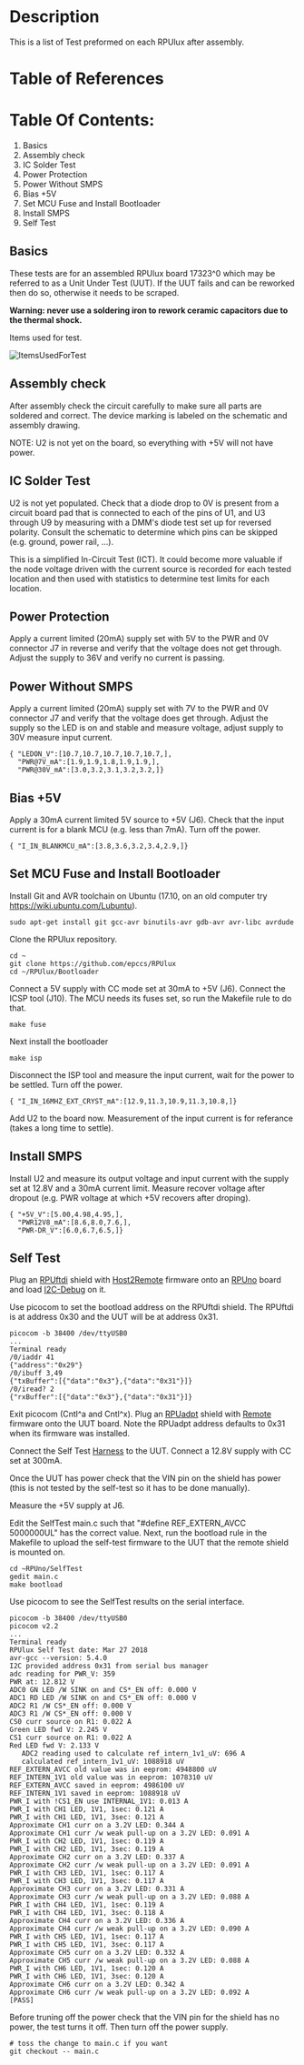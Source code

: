 # Description

This is a list of Test preformed on each RPUlux after assembly.

# Table of References


# Table Of Contents:

1. Basics
2. Assembly check
3. IC Solder Test
4. Power Protection
5. Power Without SMPS
6. Bias +5V
7. Set MCU Fuse and Install Bootloader
8. Install SMPS
9. Self Test


## Basics

These tests are for an assembled RPUlux board 17323^0 which may be referred to as a Unit Under Test (UUT). If the UUT fails and can be reworked then do so, otherwise it needs to be scraped. 

**Warning: never use a soldering iron to rework ceramic capacitors due to the thermal shock.**
    
Items used for test.

![ItemsUsedForTest](./17323,ItemsUsedForTest.jpg "Items Used For Test")


## Assembly check

After assembly check the circuit carefully to make sure all parts are soldered and correct. The device marking is labeled on the schematic and assembly drawing.
    
NOTE: U2 is not yet on the board, so everything with +5V will not have power.


## IC Solder Test

U2 is not yet populated. Check that a diode drop to 0V is present from a circuit board pad that is connected to each of the pins of U1, and U3 through U9 by measuring with a DMM's diode test set up for reversed polarity. Consult the schematic to determine which pins can be skipped (e.g. ground, power rail, ...).

This is a simplified In-Circuit Test (ICT). It could become more valuable if the node voltage driven with the current source is recorded for each tested location and then used with statistics to determine test limits for each location. 


## Power Protection

Apply a current limited (20mA) supply set with 5V to the PWR and 0V connector J7 in reverse and verify that the voltage does not get through. Adjust the supply to 36V and verify no current is passing.


## Power Without SMPS

Apply a current limited (20mA) supply set with 7V to the PWR and 0V connector J7 and verify that the voltage does get through. Adjust the supply so the LED is on and stable and measure voltage, adjust supply to 30V measure input current. 

```
{ "LEDON_V":[10.7,10.7,10.7,10.7,10.7,],
  "PWR@7V_mA":[1.9,1.9,1.8,1.9,1.9,],
  "PWR@30V_mA":[3.0,3.2,3.1,3.2,3.2,]}
```


## Bias +5V

Apply a 30mA current limited 5V source to +5V (J6). Check that the input current is for a blank MCU (e.g. less than 7mA). Turn off the power.

```
{ "I_IN_BLANKMCU_mA":[3.8,3.6,3.2,3.4,2.9,]}
```

## Set MCU Fuse and Install Bootloader

Install Git and AVR toolchain on Ubuntu (17.10, on an old computer try https://wiki.ubuntu.com/Lubuntu). 

```
sudo apt-get install git gcc-avr binutils-avr gdb-avr avr-libc avrdude
```

Clone the RPUlux repository.

```
cd ~
git clone https://github.com/epccs/RPUlux
cd ~/RPUlux/Bootloader
```

Connect a 5V supply with CC mode set at 30mA to +5V (J6). Connect the ICSP tool (J10). The MCU needs its fuses set, so run the Makefile rule to do that. 

```
make fuse
```

Next install the bootloader

```
make isp
```

Disconnect the ISP tool and measure the input current, wait for the power to be settled. Turn off the power.

```
{ "I_IN_16MHZ_EXT_CRYST_mA":[12.9,11.3,10.9,11.3,10.8,]}
```

Add U2 to the board now. Measurement of the input current is for referance (takes a long time to settle).


## Install SMPS

Install U2 and measure its output voltage and input current with the supply set at 12.8V and a 30mA current limit. Measure recover voltage after dropout (e.g. PWR voltage at which +5V recovers after droping).

```
{ "+5V_V":[5.00,4.98,4.95,],
  "PWR12V8_mA":[8.6,8.0,7.6,],
  "PWR-DR_V":[6.0,6.7,6.5,]}
```


## Self Test

Plug an [RPUftdi] shield with [Host2Remote] firmware onto an [RPUno] board and load [I2C-Debug] on it.

[RPUftdi]: https://github.com/epccs/RPUftdi
[Host2Remote]: https://github.com/epccs/RPUftdi/tree/master/Host2Remote
[RPUno]: https://github.com/epccs/RPUno
[I2C-Debug]: https://github.com/epccs/RPUno/tree/master/i2c-debug

Use picocom to set the bootload address on the RPUftdi shield. The RPUftdi is at address 0x30 and the UUT will be at address 0x31.

```
picocom -b 38400 /dev/ttyUSB0
...
Terminal ready
/0/iaddr 41
{"address":"0x29"}
/0/ibuff 3,49
{"txBuffer":[{"data":"0x3"},{"data":"0x31"}]}
/0/iread? 2
{"rxBuffer":[{"data":"0x3"},{"data":"0x31"}]}
```
Exit picocom (Cntl^a and Cntl^x). Plug an [RPUadpt] shield with [Remote] firmware onto the UUT board. Note the RPUadpt address defaults to 0x31 when its firmware was installed.

[RPUadpt]: https://github.com/epccs/RPUadpt
[Remote]: https://github.com/epccs/RPUadpt/tree/master/Remote

Connect the Self Test [Harness] to the UUT. Connect a 12.8V supply with CC set at 300mA.

[Harness]: https://raw.githubusercontent.com/epccs/RPUno/master/SelfTest/Setup/SelfTestWiring.png

Once the UUT has power check that the VIN pin on the shield has power (this is not tested by the self-test so it has to be done manually).

Measure the +5V supply at J6.

Edit the SelfTest main.c such that "#define REF_EXTERN_AVCC 5000000UL" has the correct value. Next, run the bootload rule in the Makefile to upload the self-test firmware to the UUT that the remote shield is mounted on.

```
cd ~RPUno/SelfTest
gedit main.c
make bootload
```

Use picocom to see the SelfTest results on the serial interface.

```
picocom -b 38400 /dev/ttyUSB0
picocom v2.2
...
Terminal ready
RPUlux Self Test date: Mar 27 2018
avr-gcc --version: 5.4.0
I2C provided address 0x31 from serial bus manager
adc reading for PWR_V: 359
PWR at: 12.812 V
ADC0 GN LED /W SINK on and CS*_EN off: 0.000 V
ADC1 RD LED /W SINK on and CS*_EN off: 0.000 V
ADC2 R1 /W CS*_EN off: 0.000 V
ADC3 R1 /W CS*_EN off: 0.000 V
CS0 curr source on R1: 0.022 A
Green LED fwd V: 2.245 V
CS1 curr source on R1: 0.022 A
Red LED fwd V: 2.133 V
   ADC2 reading used to calculate ref_intern_1v1_uV: 696 A
   calculated ref_intern_1v1_uV: 1088918 uV
REF_EXTERN_AVCC old value was in eeprom: 4948800 uV
REF_INTERN_1V1 old value was in eeprom: 1078310 uV
REF_EXTERN_AVCC saved in eeprom: 4986100 uV
REF_INTERN_1V1 saved in eeprom: 1088918 uV
PWR_I with !CS1_EN use INTERNAL_1V1: 0.013 A
PWR_I with CH1 LED, 1V1, 1sec: 0.121 A
PWR_I with CH1 LED, 1V1, 3sec: 0.121 A
Approximate CH1 curr on a 3.2V LED: 0.344 A
Approximate CH1 curr /w weak pull-up on a 3.2V LED: 0.091 A
PWR_I with CH2 LED, 1V1, 1sec: 0.119 A
PWR_I with CH2 LED, 1V1, 3sec: 0.119 A
Approximate CH2 curr on a 3.2V LED: 0.337 A
Approximate CH2 curr /w weak pull-up on a 3.2V LED: 0.091 A
PWR_I with CH3 LED, 1V1, 1sec: 0.117 A
PWR_I with CH3 LED, 1V1, 3sec: 0.117 A
Approximate CH3 curr on a 3.2V LED: 0.331 A
Approximate CH3 curr /w weak pull-up on a 3.2V LED: 0.088 A
PWR_I with CH4 LED, 1V1, 1sec: 0.119 A
PWR_I with CH4 LED, 1V1, 3sec: 0.118 A
Approximate CH4 curr on a 3.2V LED: 0.336 A
Approximate CH4 curr /w weak pull-up on a 3.2V LED: 0.090 A
PWR_I with CH5 LED, 1V1, 1sec: 0.117 A
PWR_I with CH5 LED, 1V1, 3sec: 0.117 A
Approximate CH5 curr on a 3.2V LED: 0.332 A
Approximate CH5 curr /w weak pull-up on a 3.2V LED: 0.088 A
PWR_I with CH6 LED, 1V1, 1sec: 0.120 A
PWR_I with CH6 LED, 1V1, 3sec: 0.120 A
Approximate CH6 curr on a 3.2V LED: 0.342 A
Approximate CH6 curr /w weak pull-up on a 3.2V LED: 0.092 A
[PASS]
```

Before truning off the power check that the VIN pin for the shield has no power, the test turns it off. Then turn off the power supply.

```
# toss the change to main.c if you want
git checkout -- main.c
```
